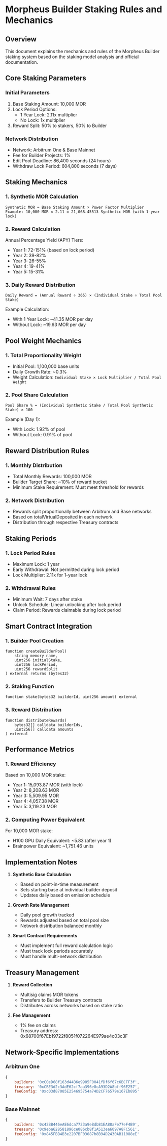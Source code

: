 # Morpheus Builder Staking Rules and Mechanics

## Overview

This document explains the mechanics and rules of the Morpheus Builder staking system based on the staking model analysis and official documentation.

## Core Staking Parameters

### Initial Parameters
1. Base Staking Amount: 10,000 MOR
2. Lock Period Options:
   - 1 Year Lock: 2.11x multiplier
   - No Lock: 1x multiplier
3. Reward Split: 50% to stakers, 50% to Builder

### Network Distribution
- Network: Arbitrum One & Base Mainnet
- Fee for Builder Projects: 1%
- Edit Pool Deadline: 86,400 seconds (24 hours)
- Withdraw Lock Period: 604,800 seconds (7 days)

## Staking Mechanics

### 1. Synthetic MOR Calculation
```
Synthetic MOR = Base Staking Amount × Power Factor Multiplier
Example: 10,000 MOR × 2.11 = 21,068.45513 Synthetic MOR (with 1-year lock)
```

### 2. Reward Calculation
Annual Percentage Yield (APY) Tiers:
- Year 1: 72-151% (based on lock period)
- Year 2: 39-82%
- Year 3: 26-55%
- Year 4: 19-41%
- Year 5: 15-31%

### 3. Daily Reward Distribution
```
Daily Reward = (Annual Reward ÷ 365) × (Individual Stake ÷ Total Pool Stake)
```

Example Calculation:
- With 1 Year Lock: ~41.35 MOR per day
- Without Lock: ~19.63 MOR per day

## Pool Weight Mechanics

### 1. Total Proportionality Weight
- Initial Pool: 1,100,000 base units
- Daily Growth Rate: ~0.3%
- Weight Calculation: `Individual Stake × Lock Multiplier / Total Pool Weight`

### 2. Pool Share Calculation
```
Pool Share % = (Individual Synthetic Stake / Total Pool Synthetic Stake) × 100
```

Example (Day 1):
- With Lock: 1.92% of pool
- Without Lock: 0.91% of pool

## Reward Distribution Rules

### 1. Monthly Distribution
- Total Monthly Rewards: 100,000 MOR
- Builder Target Share: ~10% of reward bucket
- Minimum Stake Requirement: Must meet threshold for rewards

### 2. Network Distribution
- Rewards split proportionally between Arbitrum and Base networks
- Based on totalVirtualDeposited in each network
- Distribution through respective Treasury contracts

## Staking Periods

### 1. Lock Period Rules
- Maximum Lock: 1 year
- Early Withdrawal: Not permitted during lock period
- Lock Multiplier: 2.11x for 1-year lock

### 2. Withdrawal Rules
- Minimum Wait: 7 days after stake
- Unlock Schedule: Linear unlocking after lock period
- Claim Period: Rewards claimable during lock period

## Smart Contract Integration

### 1. Builder Pool Creation
```solidity
function createBuilderPool(
    string memory name,
    uint256 initialStake,
    uint256 lockPeriod,
    uint256 rewardSplit
) external returns (bytes32)
```

### 2. Staking Function
```solidity
function stake(bytes32 builderId, uint256 amount) external
```

### 3. Reward Distribution
```solidity
function distributeRewards(
    bytes32[] calldata builderIds,
    uint256[] calldata amounts
) external
```

## Performance Metrics

### 1. Reward Efficiency
Based on 10,000 MOR stake:
- Year 1: 15,093.87 MOR (with lock)
- Year 2: 8,208.63 MOR
- Year 3: 5,509.95 MOR
- Year 4: 4,057.38 MOR
- Year 5: 3,119.23 MOR

### 2. Computing Power Equivalent
For 10,000 MOR stake:
- H100 GPU Daily Equivalent: ~5.83 (after year 1)
- Brainpower Equivalent: ~1,751.46 units

## Implementation Notes

1. **Synthetic Base Calculation**
   - Based on point-in-time measurement
   - Sets starting base at individual builder deposit
   - Updates daily based on emission schedule

2. **Growth Rate Management**
   - Daily pool growth tracked
   - Rewards adjusted based on total pool size
   - Network distribution balanced monthly

3. **Smart Contract Requirements**
   - Must implement full reward calculation logic
   - Must track lock periods accurately
   - Must handle multi-network distribution

## Treasury Management

1. **Reward Collection**
   - Multisig claims MOR tokens
   - Transfers to Builder Treasury contracts
   - Distributes across networks based on stake ratio

2. **Fee Management**
   - 1% fee on claims
   - Treasury address: 0x68700f67Eb19722f8051f072264E979ae4c03c3F

## Network-Specific Implementations

### Arbitrum One
```javascript
{
    builders: '0xC0eD68f163d44B6e9985F0041fDf6f67c6BCFF3f',
    treasury: '0xCBE3d2c3AdE62cf7aa396e8cA93D2A8bff96E257',
    feeConfig: '0xc03d87085E254695754a74D2CF76579e167Eb895'
}
```

### Base Mainnet
```javascript
{
    builders: '0x42BB446eAE6dca7723a9eBdb81EA88aFe77eF4B9',
    treasury: '0x9eba628581896ce086cb8f1A513ea6097A8FC561',
    feeConfig: '0x845FBB4B3e2207BF03087b8B94D2430AB11088eE'
}
```